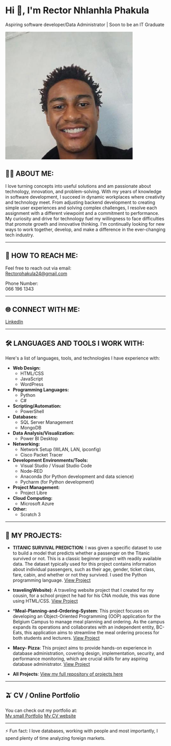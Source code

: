 
# Hi 👋, I'm Rector Nhlanhla Phakula  

Aspiring software developer/Data Administrator | Soon to be an IT Graduate  

[![Image of Rector Nhlanhla Phakula](170251120.jpeg)](170251120.jpeg)  
 

## 👨‍💻 ABOUT ME:  

I love turning concepts into useful solutions and am passionate about technology, innovation, and problem-solving.  With my years of knowledge in software development, I succeed in dynamic workplaces where creativity and technology meet.  From adjusting backend development to creating simple user experiences and solving complex challenges, I resolve each assignment with a different viewpoint and a commitment to performance.  My curiosity and drive for technology fuel my willingness to face difficulties that promote growth and innovative thinking.  I'm continually looking for new ways to work together, develop, and make a difference in the ever-changing tech industry.

---  

## 🔗 HOW TO REACH ME:  

Feel free to reach out via email:  
[Rectorphakula24@gmail.com](mailto:Rectorphakula24@gmail.com)  

Phone Number:  
066 196 1343  

---  

## 🌐 CONNECT WITH ME:  

[LinkedIn](https://www.linkedin.com/in/rector-phakula-45b246270?utm_source=share&utm_campaign=share_via&utm_content=profile&utm_medium=android_app)  


---  

## 🛠️ LANGUAGES AND TOOLS I WORK WITH:  
Here's a list of languages, tools, and technologies I have experience with:  

- **Web Design:**  
    - HTML/CSS  
    - JavaScript  
    - WordPress  
- **Programming Languages:**  
    - Python  
    - C#  
- **Scripting/Automation:**  
    - PowerShell  
- **Databases:**  
    - SQL Server Management  
    - MongoDB  
- **Data Analysis/Visualization:**  
    - Power BI Desktop  
- **Networking:**  
    - Network Setup (WLAN, LAN, ipconfig)  
    - Cisco Packet Tracer  
- **Development Environments/Tools:**  
    - Visual Studio / Visual Studio Code  
    - Node-RED
    - Anaconda (for Python development and data science)
    - Pycharm (for Python development)  
- **Project Management:**  
    - Project Libre  
- **Cloud Computing:**  
    - Microsoft Azure  
- **Other:**  
    - Scratch 3

---  

## 🧰 MY PROJECTS:  

*   **TITANIC SURVIVAL PREDICTION**: I was given a specific dataset to use to build a model that predicts whether a passenger on the Titanic survived or not. This is a classic beginner project with readily       available data. The dataset typically used for this project contains information about individual passengers, such as their age, gender, ticket class, fare, cabin, and whether or not they survived. I used      the Python programming language.
  [View Project](https://github.com/Rector24/CODSOFT/tree/main/Titanic%20survival%20predication)


*   **travelingWebsite)**: A traveling website project that I created for my cousin, for a school project he had for his CNA module, this was done using HTML/CSS.
  [View Project](https://github.com/Rector24/Travelingwebsite)


*  ***Meal-Planning-and-Ordering-System**: This project focuses on developing an Object-Oriented Programming (OOP) application for the Belgium Campus to manage meal planning and ordering. As the campus expands
  its operations and collaborates with an independent entity, BC-Eats, this application aims to streamline the meal ordering process for both students and lecturers.
  [View Project](https://github.com/Rector24/-Meal-Planning-and-Ordering-System)


*  **Macy- Pizza**: This project aims to provide hands-on experience in database administration, covering design, implementation, security, and performance monitoring, which are crucial skills for any aspiring 
   database administrator.
  [View Project](https://github.com/Rector24/macy-pizza)

*    **All Projects**: [View my full repository of projects here](https://github.com/Rector24?tab=repositories)  

---  

## 🫒 CV / Online Portfolio  

You can check out my portfolio at:  
[My small Portfolio](https://github.com/Rector24/My-portfolio)
[My CV website](https://rector24.github.io/RectorPhakulaOnlineCVwebsite/)

---  

⚡ Fun fact: I love databases, working with people and most importantly, I spend plenty of time analyzing foreign markets.   



